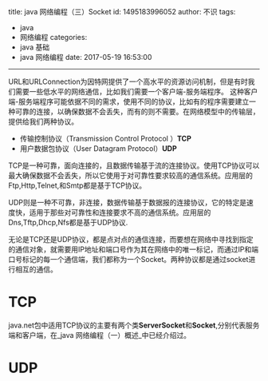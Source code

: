 title: java 网络编程（三）Socket
id: 1495183996052
author: 不识
tags:
  - java
  - 网络编程
categories:
  - java 基础
  - java 网络编程
date: 2017-05-19 16:53:00
---


URL和URLConnection为因特网提供了一个高水平的资源访问机制，但是有时我们需要一些低水平的网络通信，比如我们需要一个客户端-服务端程序。
这种客户端-服务端程序可能依据不同的需求，使用不同的协议，比如有的程序需要建立一种可靠的连接，以确保数据不会丢失，而有的则不需要。在网络模型中的传输层，提供给我们两种协议。
<!-- more -->

- 传输控制协议（Transmission Control Protocol ）**TCP**
- 用户数据包协议（User Datagram Protocol）**UDP**

TCP是一种可靠，面向连接的，且数据传输基于流的连接协议。使用TCP协议可以最大确保数据不会丢失，所以它使用于对可靠性要求较高的通信系统。应用层的Ftp,Http,Telnet,和Smtp都是基于TCP协议。

UDP则是一种不可靠，非连接，数据传输基于数据报的连接协议，它的特定是速度快，适用于那些对可靠性和连接要求不高的通信系统。应用层的Dns,Tftp,Dhcp,Nfs都是基于UDP协议.

无论是TCP还是UDP协议，都是点对点的通信连接，而要想在网络中寻找到指定的通信对象，就需要用IP地址和端口号作为其在网络中的唯一标记，而通过IP和端口号标记的每一个通信端，我们都称为一个Socket。两种协议都是通过socket进行相互的通信。


# TCP
java.net包中适用TCP协议的主要有两个类**ServerSocket**和**Socket**,分别代表服务端和客户端，在_java 网络编程（一）概述_中已经介绍过。

# UDP